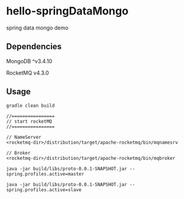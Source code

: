# hello-springDataMongo
spring data mongo demo

## Dependencies

MongoDB ^v3.4.10

RocketMQ v4.3.0

## Usage

```
gradle clean build

//================ 
// start rocketMQ
//================

// NameServer
<rocketmq-dir>/distribution/target/apache-rocketmq/bin/mqnamesrv

// Broker
<rocketmq-dir>/distribution/target/apache-rocketmq/bin/mqbroker

java -jar build/libs/proto-0.0.1-SNAPSHOT.jar --spring.profiles.active=master

java -jar build/libs/proto-0.0.1-SNAPSHOT.jar --spring.profiles.active=slave
```
